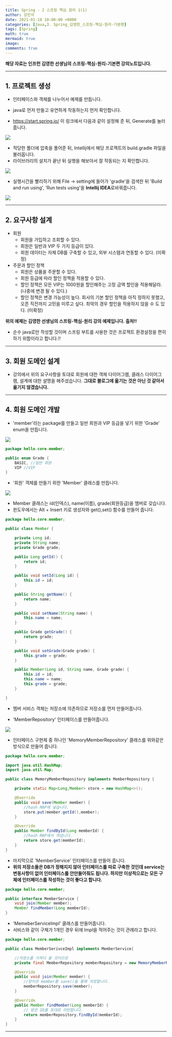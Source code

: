 ```yaml
---
title: Spring - 2 스프링 핵심 원리 1(1)
author: 강민석
date: 2021-01-18 10:00:00 +0800
categories: [Java,3. Spring_김영한_스프링-핵심-원리-기본편]
tags: [Spring]
math: true
mermaid: true
image: 
comments: true
---
```


**해당 자료는 인프런 김영한 선생님의 스프링-핵심-원리-기본편 강의노트입니다.**

-----

## **1. 프로젝트 생성** ##

- 인터페이스와 객체를 나누어서 예제를 만듭니다.

- java로 먼저 만들고 유연하게 작동하는지 먼저 확인합니다.

- <https://start.spring.io/> 이 링크에서 다음과 같이 설정해 준 뒤, Generate를 눌러줍니다.

![](/assets/img/sample/Spring/kyh_Point/C1/setting.JPG)  

- 적당한 폴더에 압축을 풀어준 뒤, Intellij에서 해당 프로젝트의 build.gradle 파일을 불러옵니다.  
- 라이브러리의 설치가 끝난 뒤 실행을 해보아서 잘 작동되는 지 확인합니다.

![](/assets/img/sample/Spring/kyh_Point/C1/result.JPG)  

- 실행시간을 빨리하기 위해 File -> setting에 들어가 'gradle'을 검색한 뒤 'Build and run using', 'Run tests using'을 **Intellij IDEA**로바꿔줍니다.

![](/assets/img/sample/Spring/kyh_Point/C1/gradle.JPG)  

-----  

## **2. 요구사항 설계** ##

- 회원
    + 회원을 가입하고 조회할 수 있다.
    + 회원은 일반과 VIP 두 가지 등급이 있다.
    + 회원 데이터는 자체 DB를 구축할 수 있고, 외부 시스템과 연동할 수 있다. (미확정)
- 주문과 할인 정책
    + 회원은 상품을 주문할 수 있다.
    + 회원 등급에 따라 할인 정책을 적용할 수 있다.
    + 할인 정책은 모든 VIP는 1000원을 할인해주는 고정 금액 할인을 적용해달라. (나중에 변경 될 수 있다.)
    + 할인 정책은 변경 가능성이 높다. 회사의 기본 할인 정책을 아직 정하지 못했고, 오픈 직전까지 고민을 미루고 싶다. 최악의 경우 할인을 적용하지 않을 수 도 있다. (미확정)

**위의 예제는 김영한 선생님의 스프링-핵심-원리 강의 예제입니다. 출처!!**

- 순수 java로만 작성할 것이며 스프링 부트를 사용한 것은 프로젝트 환경설정을 편히 하기 위함이라고 합니다.!!

-----  

## **3. 회원 도메인 설계** ##

- 강의에서 위의 요구사항을 토대로 회원에 대한 객체 다이어그램, 클래스 다이어그램, 설계에 대한 설명을 해주셨습니다.
**그대로 블로그에 옮기는 것은 아닌 것 같아서 옮기지 않겠습니다.**

-----  

## **4. 회원 도메인 개발** ##

- 'member'라는 package를 만들고 일반 회원과 VIP 등급을 넣기 위한 'Grade' enum을 만듭니다.

![](/assets/img/sample/Spring/kyh_Point/C1/gradle2.JPG)  

```java
package hello.core.member;

public enum Grade {
    BASIC, //일반 회원
    VIP //VIP
}

```

- '회원' 객체를 만들기 위한 'Member' 클래스를 만듭니다.

![](/assets/img/sample/Spring/kyh_Point/C1/Member.JPG)  

- Member 클래스는 id(인덱스), name(이름), grade(회원등급)을 멤버로 갖습니다.
- 윈도우에서는 Alt + Insert 키로 생성자와 get(),set() 함수를 만들어 줍니다.

```java
package hello.core.member;

public class Member {

    private Long id;
    private String name;
    private Grade grade;

    public Long getId() {
        return id;
    }

    public void setId(Long id) {
        this.id = id;
    }

    public String getName() {
        return name;
    }

    public void setName(String name) {
        this.name = name;
    }

    public Grade getGrade() {
        return grade;
    }

    public void setGrade(Grade grade) {
        this.grade = grade;
    }

    public Member(Long id, String name, Grade grade) {
        this.id = id;
        this.name = name;
        this.grade = grade;
    }

}

```

- 멤버 서비스 객체는 저장소에 의존하므로 저장소를 먼저 만들어줍니다.

- 'MemberRepository' 인터페이스를 만들어줍니다.

![](/assets/img/sample/Spring/kyh_Point/C1/MemberRe.JPG)  

- 인터페이스 구현체 중 하나인 'MemoryMemberRepository' 클래스를 위와같은 방식으로 만들어 줍니다.

```java
package hello.core.member;

import java.util.HashMap;
import java.util.Map;

public class MemoryMemberRepository implements MemberRepository {

    private static Map<Long,Member> store = new HashMap<>();

    @Override
    public void save(Member member) {
        //hash MAP에 넣습니다.
        store.put(member.getId(),member);
    }

    @Override
    public Member findById(Long memberId) {
        //hash MAP에서 꺼냅니다.
        return store.get(memberId);
    }
}

```

- 마지막으로 'MemberService' 인터페이스를 만들어 줍니다.
- **위의 저장소들은 DB가 정해지지 않아 인터페이스를 따로 구축한 것인데 service는 변동사항이 없어 인터페이스를 안만들어줘도 됩니다. 하지만 이상적으로는 모든 구체에 인터페이스를 작성하는 것이 좋다고 합니다.**

```java
package hello.core.member;

public interface MemberService {
    void join(Member member);
    Member findMember(Long memberId);
}

```

- 'MemeberServiceImpl' 클래스를 만들어줍니다.
- 서비스와 같이 구체가 1개인 경우 뒤에 Impl을 적어주는 것이 관례라고 합니다.

```java
package hello.core.member;

public class MemberSerivceImpl implements MemberService{

    //저장소를 가져다 쓸 것이므로
    private final MemberRepository memberRepository = new MemoryMemberRepository();

    @Override
    public void join(Member member) {
        //받아온 member를 save()을 통해 저장합니다.
        memberRepository.save(member);
    }

    @Override
    public Member findMember(Long memberId) {
        // 받은 ID를 토대로 리턴합니다.
        return memberRepository.findById(memberId);
    }
}
```

-----  




